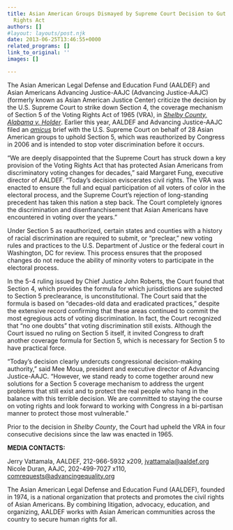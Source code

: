 ```yaml
---
title: Asian American Groups Dismayed by Supreme Court Decision to Gut the Voting
  Rights Act
authors: []
#layout: layouts/post.njk
date: 2013-06-25T13:46:55+0000
related_programs: []
link_to_original: ''
images: []

---
```

The Asian American Legal Defense and Education Fund (AALDEF) and Asian Americans Advancing Justice-AAJC (Advancing Justice-AAJC) (formerly known as Asian American Justice Center) criticize the decision by the U.S. Supreme Court to strike down Section 4, the coverage mechanism of Section 5 of the Voting Rights Act of 1965 (VRA), in [_Shelby County, Alabama v. Holder_](https://1.usa.gov/136wrlj).  Earlier this year, AALDEF and Advancing Justice-AAJC filed an [_amicus_](/press-release/26-asian-american-groups-urge-us-supreme-court-to-prevent-voter-discrimination-by-upholding-section/) brief with the U.S. Supreme Court on behalf of 28 Asian American groups to uphold Section 5, which was reauthorized by Congress in 2006 and is intended to stop voter discrimination before it occurs.

“We are deeply disappointed that the Supreme Court has struck down a key provision of the Voting Rights Act that has protected Asian Americans from discriminatory voting changes for decades,” said Margaret Fung, executive director of AALDEF. “Today’s decision eviscerates civil rights. The VRA was enacted to ensure the full and equal participation of all voters of color in the electoral process, and the Supreme Court’s rejection of long-standing precedent has taken this nation a step back. The Court completely ignores the discrimination and disenfranchisement that Asian Americans have encountered in voting over the years.”

Under Section 5 as reauthorized, certain states and counties with a history of racial discrimination are required to submit, or “preclear,” new voting rules and practices to the U.S. Department of Justice or the federal court in Washington, DC for review. This process ensures that the proposed changes do not reduce the ability of minority voters to participate in the electoral process.

In the 5-4 ruling issued by Chief Justice John Roberts, the Court found that Section 4, which provides the formula for which jurisdictions are subjected to Section 5 preclearance, is unconstitutional. The Court said that the formula is based on “decades-old data and eradicated practices,” despite the extensive record confirming that these areas continued to commit the most egregious acts of voting discrimination. In fact, the Court recognized that “no one doubts” that voting discrimination still exists. Although the Court issued no ruling on Section 5 itself, it invited Congress to draft another coverage formula for Section 5, which is necessary for Section 5 to have practical force.

“Today’s decision clearly undercuts congressional decision-making authority,” said Mee Moua, president and executive director of Advancing Justice-AAJC. “However, we stand ready to come together around new solutions for a Section 5 coverage mechanism to address the urgent problems that still exist and to protect the real people who hang in the balance with this terrible decision. We are committed to staying the course on voting rights and look forward to working with Congress in a bi-partisan manner to protect those most vulnerable.”

Prior to the decision in _Shelby County_, the Court had upheld the VRA in four consecutive decisions since the law was enacted in 1965.

**MEDIA CONTACTS:**

Jerry Vattamala, AALDEF, 212-966-5932 x209, jvattamala@aaldef.org  
Nicole Duran, AAJC, 202-499-7027 x110, comrequests@advancingequality.org

The Asian American Legal Defense and Education Fund (AALDEF), founded in 1974, is a national organization that protects and promotes the civil rights of Asian Americans.  By combining litigation, advocacy, education, and organizing, AALDEF works with Asian American communities across the country to secure human rights for all.